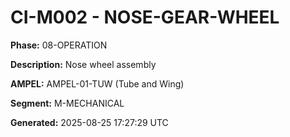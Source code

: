 # CI-M002 - NOSE-GEAR-WHEEL

**Phase:** 08-OPERATION

**Description:** Nose wheel assembly

**AMPEL:** AMPEL-01-TUW (Tube and Wing)

**Segment:** M-MECHANICAL

**Generated:** 2025-08-25 17:27:29 UTC
